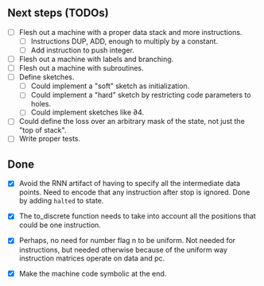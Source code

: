 Next steps (TODOs)
----------

- [ ] Flesh out a machine with a proper data stack and more instructions.
  - [ ] Instructions DUP, ADD, enough to multiply by a constant.
  - [ ] Add instruction to push integer.
- [ ] Flesh out a machine with labels and branching.
- [ ] Flesh out a machine with subroutines.
- [ ] Define sketches.
  - [ ] Could implement a "soft" sketch as initialization.
  - [ ] Could implement a "hard" sketch by restricting code parameters to holes.
  - [ ] Could implement sketches like ∂4.
- [ ] Could define the loss over an arbitrary mask of the state, not just the "top of stack".
- [ ] Write proper tests.

## Done

- [x] Avoid the RNN artifact of having to specify all the intermediate data points.
      Need to encode that any instruction after stop is ignored.
      Done by adding `halted` to state.

- [x] The to_discrete function needs to take into account all the positions that could be one instruction.

- [x] Perhaps, no need for number flag n to be uniform.
      Not needed for instructions, but needed otherwise
      because of the uniform way instruction matrices operate on data and pc.

- [x] Make the machine code symbolic at the end.
